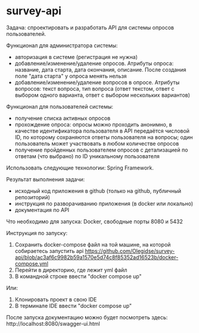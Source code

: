 # survey-api
Задача: спроектировать и разработать API для системы опросов пользователей.

Функционал для администратора системы:

- авторизация в системе (регистрация не нужна)
- добавление/изменение/удаление опросов. Атрибуты опроса: название, дата старта, дата окончания, описание. После создания поле "дата старта" у опроса менять нельзя
- добавление/изменение/удаление вопросов в опросе. Атрибуты вопросов: текст вопроса, тип вопроса (ответ текстом, ответ с выбором одного варианта, ответ с выбором нескольких вариантов)

Функционал для пользователей системы:

- получение списка активных опросов
- прохождение опроса: опросы можно проходить анонимно, в качестве идентификатора пользователя в API передаётся числовой ID, по которому сохраняются ответы пользователя на вопросы; один пользователь может участвовать в любом количестве опросов
- получение пройденных пользователем опросов с детализацией по ответам (что выбрано) по ID уникальному пользователя

Использовать следующие технологии: Spring Framework.

Результат выполнения задачи:
- исходный код приложения в github (только на github, публичный репозиторий)
- инструкция по разворачиванию приложения (в docker или локально)
- документация по API

Что необходимо для запуска: Docker, свободные порты 8080 и 5432

Инструкция по запуску:
1. Сохранить docker-compose файл на той машине, на которой собираетесь запустить api https://github.com/Olegidse/survey-api/blob/ac3af6c9982b59a1570e5d74c8f85352ad16523b/docker-compose.yml
2. Перейти в директорию, где лежит yml файл
3. В командной строке ввести "docker compose up"

Или: 
1. Клонировать проект в свою IDE 
2. В терминале IDE ввести "docker compose up"

После запуска документацию можно будет посмотреть здесь: http://localhost:8080/swagger-ui.html
